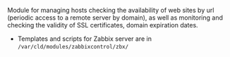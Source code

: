 Module for managing hosts checking the availability of web sites by url (periodic access to a remote server by domain), as well as monitoring and checking the validity of SSL certificates, domain expiration dates.
- Templates and scripts for Zabbix server are in `/var/cld/modules/zabbixcontrol/zbx/`